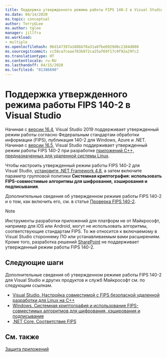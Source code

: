 ```yaml
---
title: Поддержка утвержденного режима работы FIPS 140-2 в Visual Studio
ms.date: 04/14/2020
ms.topic: conceptual
author: TerryGLee
ms.author: tglee
manager: jillfra
ms.workload:
- multiple
ms.openlocfilehash: 06d147397a168bb78a31a8fbe6929d6c2184d080
ms.sourcegitcommit: cc58ca7ceae783b972ca25af69f17c9f92a29fc2
ms.translationtype: HT
ms.contentlocale: ru-RU
ms.lasthandoff: 04/15/2020
ms.locfileid: "81386690"
---
```

# <a name="visual-studio-support-for-the-fips-140-2-approved-mode-of-operation"></a>Поддержка утвержденного режима работы FIPS 140-2 в Visual Studio

Начиная с [версии 16.4](/visualstudio/releases/2019/release-notes-v16.4/), Visual Studio 2019 поддерживает утвержденный режим работы согласно Федеральным стандартам обработки информации (FIPS), публикация 140-2 для Windows, Azure и .NET. Начиная с [версии 16.5](/visualstudio/releases/2019/release-notes-v16.5/), Visual Studio поддерживает утвержденный режим работы FIPS 140-2 при разработке [приложений C++, предназначенных для удаленной системы Linux](/cpp/linux/set-up-fips-compliant-secure-remote-linux-development/).

Чтобы настроить утвержденный режим работы FIPS 140-2 для Visual Studio, [установите .NET Framework 4.8](https://dotnet.microsoft.com/download/dotnet-framework/net48), а затем включите параметр групповой политики **Системная криптография: использовать FIPS-совместимые алгоритмы для шифрования, хэширования и подписывания**.

Дополнительные сведения об утвержденном режиме работы FIPS 140-2 и о том, как включить его, см. в статье [Проверка FIPS 140-2](/windows/security/threat-protection/fips-140-validation/).

> [!NOTE]
> Инструменты разработки приложений для платформ не от Майкрософт, например для iOS или Android, могут не использовать алгоритмы, соответствующие стандартам FIPS. То же относится к включаемому в Visual Studio стороннему ПО или устанавливаемым вами расширениям. Кроме того, разработка решений [SharePoint](/sharepoint/security-for-sharepoint-server/federal-information-processing-standard-security-standards/) не поддерживает утвержденный режим работы FIPS 140-2.

## <a name="next-steps"></a>Следующие шаги

Дополнительные сведения об утвержденном режиме работы FIPS 140-2 для Visual Studio и других продуктов и служб Майкрософт см. по следующим ссылкам.

- [Visual Studio. Настройка совместимой с FIPS безопасной удаленной разработки для Linux на C++](/cpp/linux/set-up-fips-compliant-secure-remote-linux-development/)
- [Windows. Системная криптография и использование FIPS-совместимых алгоритмов для шифрования, хэширования и подписывания](/windows/security/threat-protection/security-policy-settings/system-cryptography-use-fips-compliant-algorithms-for-encryption-hashing-and-signing)
- [.NET Core. Соответствие FIPS](/dotnet/standard/security/fips-compliance/)

## <a name="see-also"></a>См. также

[Защита приложений](securing-applications.md)